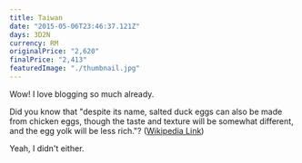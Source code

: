 ```yaml
---
title: Taiwan
date: "2015-05-06T23:46:37.121Z"
days: 3D2N
currency: RM
originalPrice: "2,620"
finalPrice: "2,413"
featuredImage: "./thumbnail.jpg"
---
```


Wow! I love blogging so much already.

Did you know that "despite its name, salted duck eggs can also be made from
chicken eggs, though the taste and texture will be somewhat different, and the
egg yolk will be less rich."?
([Wikipedia Link](http://en.wikipedia.org/wiki/Salted_duck_egg))

Yeah, I didn't either.
